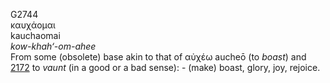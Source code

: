 <body>
  <p>G2744<br>  καυχάομαι  <br> kauchaomai  <br><i>kow-khah‘-om-ahee </i><br>From some (obsolete) base akin to that of   αὐχέω    aucheō   (to <i>boast</i>) and <a href="g2172.htm">2172</a>  to <i>vaunt</i> (in a good or a bad sense): - (make) boast, glory, joy, rejoice.<br></p>
 </body>